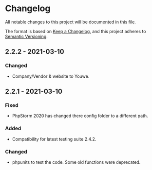 # Changelog
All notable changes to this project will be documented in this file.

The format is based on [Keep a Changelog](https://keepachangelog.com/en/1.0.0/),
and this project adheres to [Semantic Versioning](https://semver.org/spec/v2.0.0.html).

## 2.2.2 - 2021-03-10
### Changed
- Company/Vendor & website to Youwe.

## 2.2.1 - 2021-03-10
### Fixed
- PhpStorm 2020 has changed there config folder to a different path.

### Added
- Compatibility for latest testing suite 2.4.2.

### Changed
- phpunits to test the code. Some old functions were deprecated.